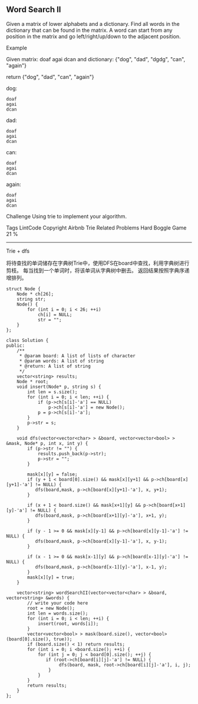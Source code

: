 ## Word Search II  ##

Given a matrix of lower alphabets and a dictionary. Find all words in the dictionary that can be found in the matrix. A word can start from any position in the matrix and go left/right/up/down to the adjacent position. 

Example

Given matrix:
doaf
agai
dcan
and dictionary:
{"dog", "dad", "dgdg", "can", "again"}

return {"dog", "dad", "can", "again"}


dog:

	doaf
	agai
	dcan
dad:

	doaf
	agai
	dcan
can:

	doaf
	agai
	dcan
again:

	doaf
	agai
	dcan
Challenge 
Using trie to implement your algorithm.

Tags 
LintCode Copyright Airbnb Trie
Related Problems 
Hard Boggle Game 21 %

----------
Trie + dfs

将待查找的单词储存在字典树Trie中，使用DFS在board中查找，利用字典树进行剪枝。
每当找到一个单词时，将该单词从字典树中删去。
返回结果按照字典序递增排列。

	struct Node {
	    Node * ch[26];
	    string str;
	    Node() {
	        for (int i = 0; i < 26; ++i)
	            ch[i] = NULL;
	            str = "";
	    }
	};
	
	class Solution {
	public:
	    /**
	     * @param board: A list of lists of character
	     * @param words: A list of string
	     * @return: A list of string
	     */
	    vector<string> results;
	    Node * root;
	    void insert(Node* p, string s) {
	        int len = s.size();
	        for (int i = 0; i < len; ++i) {
	            if (p->ch[s[i]-'a'] == NULL)
	                p->ch[s[i]-'a'] = new Node();
	            p = p->ch[s[i]-'a'];
	        }   
	        p->str = s;
	    }
	
	    void dfs(vector<vector<char> > &board, vector<vector<bool> > &mask, Node* p, int x, int y) {
	        if (p->str != "") {
	            results.push_back(p->str);
	            p->str = "";
	        }
	
	        mask[x][y] = false;
	        if (y + 1 < board[0].size() && mask[x][y+1] && p->ch[board[x][y+1]-'a'] != NULL) {
	           dfs(board,mask, p->ch[board[x][y+1]-'a'], x, y+1);
	        }
	
	        if (x + 1 < board.size() && mask[x+1][y] && p->ch[board[x+1][y]-'a'] != NULL) {
	           dfs(board,mask, p->ch[board[x+1][y]-'a'], x+1, y);
	        }
	
	        if (y - 1 >= 0 && mask[x][y-1] && p->ch[board[x][y-1]-'a'] != NULL) {
	           dfs(board,mask, p->ch[board[x][y-1]-'a'], x, y-1);
	        }
	
	        if (x - 1 >= 0 && mask[x-1][y] && p->ch[board[x-1][y]-'a'] != NULL) {
	           dfs(board,mask, p->ch[board[x-1][y]-'a'], x-1, y);
	        }
	        mask[x][y] = true;
	    }
	    
	    vector<string> wordSearchII(vector<vector<char> > &board, vector<string> &words) {
	        // write your code here
	        root = new Node();
	        int len = words.size();
	        for (int i = 0; i < len; ++i) { 
	            insert(root, words[i]);
	        }
	        vector<vector<bool> > mask(board.size(), vector<bool>(board[0].size(), true));
	        if (board.size() < 1) return results;
	        for (int i = 0; i <board.size(); ++i) {
	            for (int j = 0; j < board[0].size(); ++j) {
	               if (root->ch[board[i][j]-'a'] != NULL) {
	                    dfs(board, mask, root->ch[board[i][j]-'a'], i, j);
	                }
	            }
	        }
	        return results;
	    }
	};